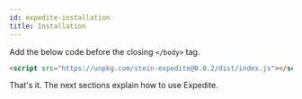 ```yaml
---
id: expedite-installation
title: Installation
---
```


Add the below code before the closing `</body>` tag.

```html
<script src="https://unpkg.com/stein-expedite@0.0.2/dist/index.js"></script>
```

That's it. The next sections explain how to use Expedite.
